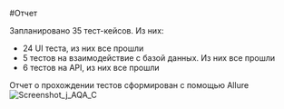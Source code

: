 #Отчет

Запланировано 35 тест-кейсов. Из них:
- 24 UI теста, из них все прошли
- 5 тестов на взаимодействие с базой данных. Из них все прошли
- 6 тестов на API, из них все прошли

Отчет о прохождении тестов сформирован с помощью Allure
![Screenshot_j_AQA_C](https://user-images.githubusercontent.com/55884879/171596976-1f5375a3-a56e-496c-9abc-ca5bd7021ddf.png)
